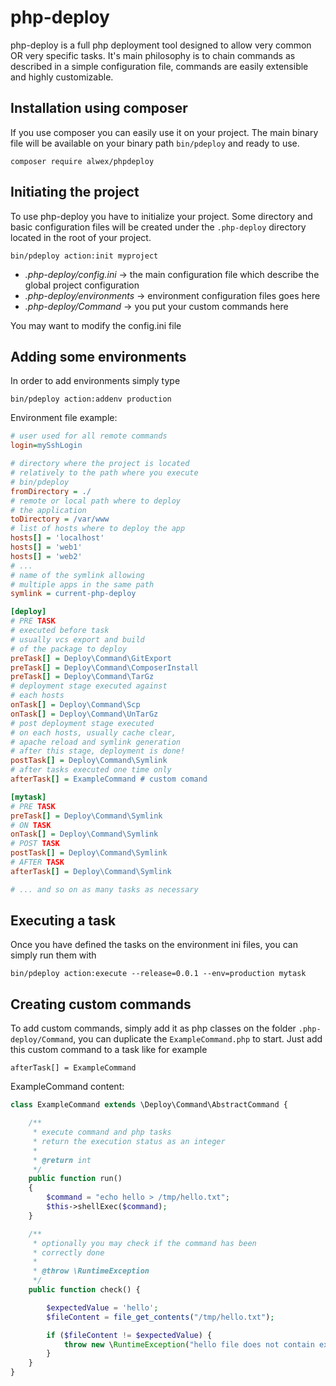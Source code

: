 # php-deploy
php-deploy is a full php deployment tool designed to allow very common OR very specific tasks. It's main philosophy is 
to chain commands as described in a simple configuration file, commands are easily extensible and highly customizable.

## Installation using composer
If you use composer you can easily use it on your project. The main binary file will be available on your binary path
`bin/pdeploy` and ready to use.

`composer require alwex/phpdeploy`

## Initiating the project
To use php-deploy you have to initialize your project. Some directory and basic configuration files will be created under the 
`.php-deploy` directory located in the root of your project.

`bin/pdeploy action:init myproject`

* _.php-deploy/config.ini_ -> the main configuration file which describe the global project configuration
* _.php-deploy/environments_ -> environment configuration files goes here
* _.php-deploy/Command_ -> you put your custom commands here

You may want to modify the config.ini file

## Adding some environments
In order to add environments simply type

`bin/pdeploy action:addenv production`

Environment file example:

```ini
# user used for all remote commands
login=mySshLogin

# directory where the project is located
# relatively to the path where you execute
# bin/pdeploy
fromDirectory = ./
# remote or local path where to deploy
# the application
toDirectory = /var/www
# list of hosts where to deploy the app
hosts[] = 'localhost'
hosts[] = 'web1'
hosts[] = 'web2'
# ...
# name of the symlink allowing
# multiple apps in the same path
symlink = current-php-deploy

[deploy]
# PRE TASK
# executed before task
# usually vcs export and build
# of the package to deploy
preTask[] = Deploy\Command\GitExport
preTask[] = Deploy\Command\ComposerInstall
preTask[] = Deploy\Command\TarGz
# deployment stage executed against
# each hosts
onTask[] = Deploy\Command\Scp
onTask[] = Deploy\Command\UnTarGz
# post deployment stage executed
# on each hosts, usually cache clear,
# apache reload and symlink generation
# after this stage, deployment is done!
postTask[] = Deploy\Command\Symlink
# after tasks executed one time only
afterTask[] = ExampleCommand # custom comand

[mytask]
# PRE TASK
preTask[] = Deploy\Command\Symlink
# ON TASK
onTask[] = Deploy\Command\Symlink
# POST TASK
postTask[] = Deploy\Command\Symlink
# AFTER TASK
afterTask[] = Deploy\Command\Symlink

# ... and so on as many tasks as necessary
```

## Executing a task

Once you have defined the tasks on the environment ini files, you can simply run them with

`bin/pdeploy action:execute --release=0.0.1 --env=production mytask`

## Creating custom commands

To add custom commands, simply add it as php classes on the folder `.php-deploy/Command`, you can duplicate the `ExampleCommand.php` to start.
Just add this custom command to a task like for example

`afterTask[] = ExampleCommand`

ExampleCommand content:

```php
class ExampleCommand extends \Deploy\Command\AbstractCommand {

    /**
     * execute command and php tasks
     * return the execution status as an integer
     *
     * @return int
     */
    public function run()
    {
        $command = "echo hello > /tmp/hello.txt";
        $this->shellExec($command);
    }

    /**
     * optionally you may check if the command has been
     * correctly done
     *
     * @throw \RuntimeException
     */
    public function check() {

        $expectedValue = 'hello';
        $fileContent = file_get_contents("/tmp/hello.txt");

        if ($fileContent != $expectedValue) {
            throw new \RuntimeException("hello file does not contain expected value '$expectedValue', found '$fileContent'");
        }
    }
}
```
